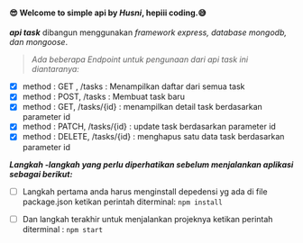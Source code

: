 #### 😎 Welcome to simple api by _Husni_, hepiii coding.😅
***api task*** dibangun menggunakan _framework express, database mongodb, dan mongoose_.
>_Ada beberapa Endpoint untuk pengunaan dari api task ini diantaranya:_

- [x] method : GET , /tasks : Menampilkan daftar dari semua task
- [x] method : POST, /tasks : Membuat task baru
- [x] method : GET, /tasks/{id} : menampilkan detail task berdasarkan parameter id
- [x] method : PATCH, /tasks/{id} : update task berdasarkan parameter id
- [x] method : DELETE, /tasks/{id} : menghapus satu data task berdasarkan parameter id

***_Langkah -langkah yang perlu diperhatikan sebelum menjalankan aplikasi sebagai berikut:_***
 - [ ] Langkah pertama anda harus menginstall depedensi yg ada di file package.json ketikan perintah diterminal: `npm install`
 - [ ] Dan langkah terakhir untuk menjalankan projeknya ketikan perintah diterminal : `npm start`

